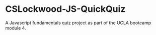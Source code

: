 # CSLockwood-JS-QuickQuiz
A Javascript fundamentals quiz project as part of the UCLA bootcamp module 4. 
